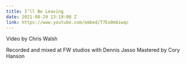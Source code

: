 ```yaml
---
title: I’ll Be Leaving
date: 2021-08-29 13:19:00 Z
link: https://www.youtube.com/embed/T7Eo0mbiwqc
---
```


Video by Chris Walsh 

Recorded and mixed at FW studios with Dennis Jasso
Mastered by Cory Hanson